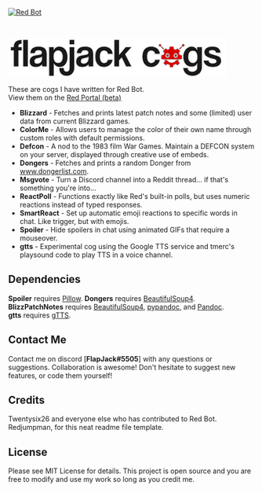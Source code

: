 [![Red Bot](https://img.shields.io/badge/Discord-Red%20Bot-red.svg)](https://github.com/Twentysix26/Red-DiscordBot)

&nbsp;

![FlapJack Cogs](https://raw.githubusercontent.com/ptoast/freecodecamp/master/portfolio/img/flapjackcogs_sm.png "FlapJack Cogs")

These are cogs I have written for Red Bot.  
View them on the [Red Portal (beta)](https://cogs.red/cogs/ptoast/FlapJack-Cogs/)

- **Blizzard** - Fetches and prints latest patch notes and some (limited) user data from current Blizzard games.
- **ColorMe** - Allows users to manage the color of their own name through custom roles with default permissions.
- **Defcon** - A nod to the 1983 film War Games. Maintain a DEFCON system on your server, displayed through creative use of embeds.
- **Dongers** - Fetches and prints a random Donger from www.dongerlist.com.
- **Msgvote** - Turn a Discord channel into a Reddit thread... if that's something you're into...
- **ReactPoll** - Functions exactly like Red's built-in polls, but uses numeric reactions instead of typed responses.
- **SmartReact** - Set up automatic emoji reactions to specific words in chat. Like trigger, but with emojis.
- **Spoiler** - Hide spoilers in chat using animated GIFs that require a mouseover.
- **gtts** - Experimental cog using the Google TTS service and tmerc's playsound code to play TTS in a voice channel.

## Dependencies

**Spoiler** requires [Pillow](https://python-pillow.org/).
**Dongers** requires [BeautifulSoup4](https://www.crummy.com/software/BeautifulSoup/bs4/doc/).  
**BlizzPatchNotes** requires [BeautifulSoup4](https://www.crummy.com/software/BeautifulSoup/bs4/doc/), [pypandoc](https://github.com/bebraw/pypandoc), and [Pandoc](http://pandoc.org/).  
**gtts** requires [gTTS](https://pypi.python.org/pypi/gTTS).

## Contact Me

Contact me on discord [**FlapJack#5505**] with any questions or suggestions. Collaboration is awesome! Don't hesitate to suggest new features, or code them yourself!

## Credits

Twentysix26 and everyone else who has contributed to Red Bot.    
Redjumpman, for this neat readme file template.

## License

Please see MIT License for details. This project is open source and you are free to modify and use my work so long as you credit me.
